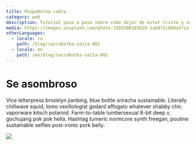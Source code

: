 ```yaml
---
title: Розработка сайта
category: web
description: Tutorial paso a paso sobre cómo dejar de estar triste y ser increíble en su lugar.
media: https://images.unsplash.com/photo-1592500103620-1ab8f2c666a5?ixlib=rb-1.2.1&ixid=eyJhcHBfaWQiOjEyMDd9&auto=format&fit=crop&w=3000&q=80
otherLanguages:
  - locale: ru
    path: /blog/razrabotka-saita-001
  - locale: en
    path: /en/blog/razrabotka-saita-001
---
```


# Se asombroso

Vice letterpress brooklyn jianbing, blue bottle sriracha sustainable. Literally chillwave squid, lomo vexillologist godard affogato whatever shabby chic vaporware kitsch polaroid. Farm-to-table lumbersexual 8-bit deep v, gochujang pok pok hella. Hashtag tumeric normcore synth freegan, poutine sustainable selfies post-ironic pork belly.

![](https://media.giphy.com/media/KzM1lAfJjCWNq/source.gif)
